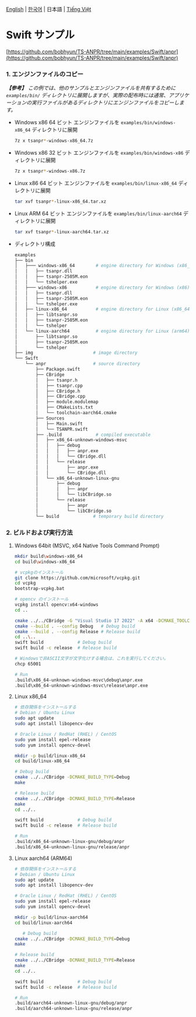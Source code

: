 [English](../../) | [한국어](../ko-KR/) | 日本語 | [Tiếng Việt](../vi-VN/)

# Swift サンプル

[https://github.com/bobhyun/TS-ANPR/tree/main/examples/Swift/anpr](https://github.com/bobhyun/TS-ANPR/tree/main/examples/Swift/anpr)

### 1. エンジンファイルのコピー

_**【参考】** この例では、他のサンプルとエンジンファイルを共有するために `examples/bin/` ディレクトリに展開しますが、実際の配布時には通常、アプリケーションの実行ファイルがあるディレクトリにエンジンファイルをコピーします。_

- Windows x86 64 ビット
  エンジンファイルを `examples/bin/windows-x86_64` ディレクトリに展開
  ```sh
  7z x tsanpr*-windows-x86_64.7z
  ```
- Windows x86 32 ビット
  エンジンファイルを `examples/bin/windows-x86` ディレクトリに展開
  ```sh
  7z x tsanpr*-windows-x86.7z
  ```
- Linux x86 64 ビット
  エンジンファイルを `examples/bin/linux-x86_64` ディレクトリに展開
  ```sh
  tar xvf tsanpr*-linux-x86_64.tar.xz
  ```
- Linux ARM 64 ビット
  エンジンファイルを `examples/bin/linux-aarch64` ディレクトリに展開
  ```sh
  tar xvf tsanpr*-linux-aarch64.tar.xz
  ```
- ディレクトリ構成
  ```sh
  examples
  ├── bin
  │   ├─── windows-x86_64        # engine directory for Windows (x86_64)
  │   │   ├── tsanpr.dll
  │   │   ├── tsanpr-2505M.eon
  │   │   └── tshelper.exe
  │   ├─── windows-x86           # engine directory for Windows (x86)
  │   │   ├── tsanpr.dll
  │   │   ├── tsanpr-2505M.eon
  │   │   └── tshelper.exe
  │   ├── linux-x86_64           # engine directory for Linux (x86_64)
  │   │   ├── libtsanpr.so
  │   │   ├── tsanpr-2505M.eon
  │   │   └── tshelper
  │   └── linux-aarch64          # engine directory for Linux (arm64)
  │       ├── libtsanpr.so
  │       ├── tsanpr-2505M.eon
  │       └── tshelper
  ├── img                       # image directory
  └── Swift
      └── anpr                  # source directory
          ├── Package.swift
          ├── CBridge
          │   ├── tsanpr.h
          │   ├── tsanpr.cpp
          │   ├── CBridge.h
          │   ├── CBridge.cpp
          │   ├── module.modulemap
          │   ├── CMakeLists.txt
          │   └── toolchain-aarch64.cmake
          ├── Sources
          │   ├── Main.swift
          │   └── TSANPR.swift
          ├── .build             # compiled executable
          │   ├── x86_64-unknown-windows-msvc
          │   │   ├── debug
          │   │   │   ├── anpr.exe
          │   │   │   └── CBridge.dll
          │   │   └── release
          │   │       ├── anpr.exe
          │   │       └── CBridge.dll
          │   └── x86_64-unknown-linux-gnu
          │       ├── debug
          │       │   ├── anpr
          │       │   └── libCBridge.so
          │       └── release
          │           ├── anpr
          │           └── libCBridge.so
          └── build             # temporary build directory
  ```

### 2. ビルドおよび実行方法

1. Windows 64bit (MSVC, x64 Native Tools Command Prompt)

   ```sh
   mkdir build\windows-x86_64
   cd build\windows-x86_64

   # vcpkgのインストール
   git clone https://github.com/microsoft/vcpkg.git
   cd vcpkg
   bootstrap-vcpkg.bat

   # opencv のインストール
   vcpkg install opencv:x64-windows
   cd ..

   cmake ../../CBridge -G "Visual Studio 17 2022" -A x64 -DCMAKE_TOOLCHAIN_FILE=vcpkg/scripts/buildsystems/vcpkg.cmake
   cmake --build . --config Debug   # Debug build
   cmake --build . --config Release # Release build
   cd ..\..
   swift build             # Debug build
   swift build -c release  # Release build

   # Windowsで非ASCII文字が文字化けする場合は、これを実行してください。
   chcp 65001

   # Run
   .build\x86_64-unknown-windows-msvc\debug\anpr.exe
   .build\x86_64-unknown-windows-msvc\release\anpr.exe
   ```

2. Linux x86_64

   ```sh
   # 依存関係をインストールする
   # Debian / Ubuntu Linux
   sudo apt update
   sudo apt install libopencv-dev

   # Oracle Linux / RedHat (RHEL) / CentOS
   sudo yum install epel-release
   sudo yum install opencv-devel

   mkdir -p build/linux-x86_64
   cd build/linux-x86_64

   # Debug build
   cmake ../../CBridge -DCMAKE_BUILD_TYPE=Debug
   make

   # Release build
   cmake ../../CBridge -DCMAKE_BUILD_TYPE=Release
   make
   cd ../..

   swift build             # Debug build
   swift build -c release  # Release build

   # Run
   .build/x86_64-unknown-linux-gnu/debug/anpr
   .build/x86_64-unknown-linux-gnu/release/anpr
   ```

3. Linux aarch64 (ARM64)

   ```sh
   # 依存関係をインストールする
   # Debian / Ubuntu Linux
   sudo apt update
   sudo apt install libopencv-dev

   # Oracle Linux / RedHat (RHEL) / CentOS
   sudo yum install epel-release
   sudo yum install opencv-devel

   mkdir -p build/linux-aarch64
   cd build/linux-aarch64

      # Debug build
   cmake ../../CBridge -DCMAKE_BUILD_TYPE=Debug
   make

   # Release build
   cmake ../../CBridge -DCMAKE_BUILD_TYPE=Release
   make
   cd ../..

   swift build             # Debug build
   swift build -c release  # Release build

   # Run
   .build/aarch64-unknown-linux-gnu/debug/anpr
   .build/aarch64-unknown-linux-gnu/release/anpr
   ```
